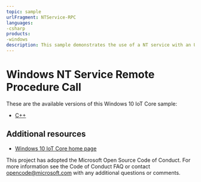 ```yaml
---
topic: sample
urlFragment: NTService-RPC
languages:
-csharp
products:
-windows
description: This sample demonstrates the use of a NT service with an UWP app
---
```


# Windows NT Service Remote Procedure Call

These are the available versions of this Windows 10 IoT Core sample:

*	[C++](./cpp/README.md)

## Additional resources
* [Windows 10 IoT Core home page](https://developer.microsoft.com/en-us/windows/iot/)

This project has adopted the Microsoft Open Source Code of Conduct. For more information see the Code of Conduct FAQ or contact <opencode@microsoft.com> with any additional questions or comments.
